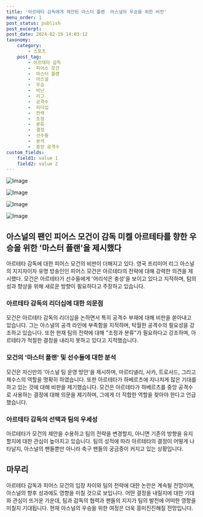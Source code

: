 ```yaml
---
title: '아르테타 감독에게 제안된 마스터 플랜  아스널의 우승을 위한 비전'
menu_order: 1
post_status: publish
post_excerpt: 
post_date: 2024-02-19 14:03:12
taxonomy:
    category:
        - 스포츠
    post_tag:
        - 아르테타 감독
        -  피어스 모건
        -  마스터 플랜
        -  아스널
        -  우승
        -  비난
        -  리그
        -  공격수
        -  리더십
        -  전략
        -  조정
        -  분류
        -  결정
        -  선수들
        -  분석
        -  중앙 공격수
custom_fields:
    field1: value 1
    field2: value 2
---
```


![Image](https://imgnews.pstatic.net/image/117/2024/02/14/0003806339_001_20240214065001286.jpg?type=w647)

![Image](https://imgnews.pstatic.net/image/117/2024/02/14/0003806339_002_20240214065001328.jpg?type=w647)

![Image](https://imgnews.pstatic.net/image/117/2024/02/14/0003806339_003_20240214065001375.jpg?type=w647)

![Image](https://imgnews.pstatic.net/image/117/2024/02/14/0003806339_004_20240214065001415.jpg?type=w647)

## 아스널의 팬인 피어스 모건이 감독 미켈 아르테타를 향한 우승을 위한 '마스터 플랜'을 제시했다
아르테타 감독에 대한 피어스 모건의 비판이 더해지고 있다. 영국 프리미어 리그 아스널의 지지자이자 유명 방송인인 피어스 모건은 아르테타의 전략에 대해 강력한 의견을 제시했다. 모건은 아르테타가 선수들에게 '어리석은 충성'을 보이고 있다고 지적하며, 팀의 성과 향상을 위해 새로운 방향이 필요하다고 주장하고 있습니다.
### 아르테타 감독의 리더십에 대한 의문점
모건은 아르테타 감독의 리더십을 논하면서 특히 공격수 부재에 대해 비판을 쏟아내고 있습니다. 그는 아스널의 공격 라인에 부족함을 지적하며, 탁월한 공격수의 필요성을 강조하고 있습니다. 또한 현재 팀의 전략에 대해 "조정과 분류"가 필요하다고 강조하며, 아르테타가 적절한 결정을 내리지 못하고 있다고 지적했습니다.
### 모건의 '마스터 플랜' 및 선수들에 대한 분석
모건은 자신만의 '아스널 팀 운영 방안'을 제시하며, 마르티넬리, 사카, 트로사드, 그리고 제수스의 역할을 명확히 하였습니다. 또한 아르테타가 하베르츠에 지나치게 많은 기대를 하고 있는 것에 대해 비판을 제기했습니다. 모건은 아르테타가 하베르츠를 중앙 공격수로 사용하는 결정에 대해 의문을 제기하며, 그에게 더 적합한 역할을 찾아야 한다고 언급했습니다.
### 아르테타 감독의 선택과 팀의 우세성
아르테타가 모건의 제안을 수용하고 팀의 전략을 변경할지, 아니면 기존의 방향을 유지할지에 대한 관심이 높아지고 있습니다. 팀의 성적에 따라 아르테타의 결정이 어떻게 나타날지, 아스널의 팬들뿐만 아니라 축구 팬들의 궁금증이 커지고 있는 상황입니다.
## 마무리
아르테타 감독과 피어스 모건의 입장 차이와 팀의 전략에 대한 논란은 계속될 전망이며, 아스널의 향후 성과에도 영향을 미칠 것으로 보입니다. 어떤 결정을 내릴지에 대한 기대와 관심이 뜨거운 가운데, 팀과 감독의 협력과 팬들의 지지가 팀의 발전에 어떠한 영향을 미칠지 기대됩니다. 현재 아스널의 우승을 위한 여정은 더욱 흥미진진해질 전망입니다.
